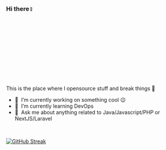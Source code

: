 ### Hi there <a href=""><img src="https://media.giphy.com/media/hvRJCLFzcasrR4ia7z/giphy.gif" width="5%"></a>
This is the place where I opensource stuff and break things :rofl:

- 🔭 &nbsp;I’m currently working on something cool :wink:
- 🌱 &nbsp;I’m currently learning DevOps
- 💬 &nbsp;Ask me about anything related to Java/Javascript/PHP or NextJS/Laravel

<br>

[![GitHub Streak](https://streak-stats.demolab.com?user=hany-vn&theme=transparent&border_radius=0&card_width=800)](https://git.io/streak-stats)

